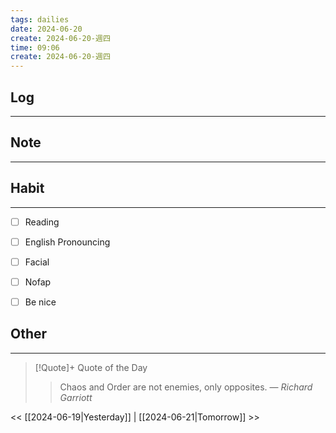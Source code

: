 ```yaml
---
tags: dailies  
date: 2024-06-20
create: 2024-06-20-週四
time: 09:06
create: 2024-06-20-週四
---
```


## Log
---


## Note
---


## Habit
---
- [ ] Reading
- [ ] English Pronouncing
- [ ] Facial
- [ ] Nofap
- [ ] Be nice


## Other
---

> [!Quote]+ Quote of the Day
> > Chaos and Order are not enemies, only opposites.
> — <cite>Richard Garriott</cite>

<< [[2024-06-19|Yesterday]] | [[2024-06-21|Tomorrow]] >>